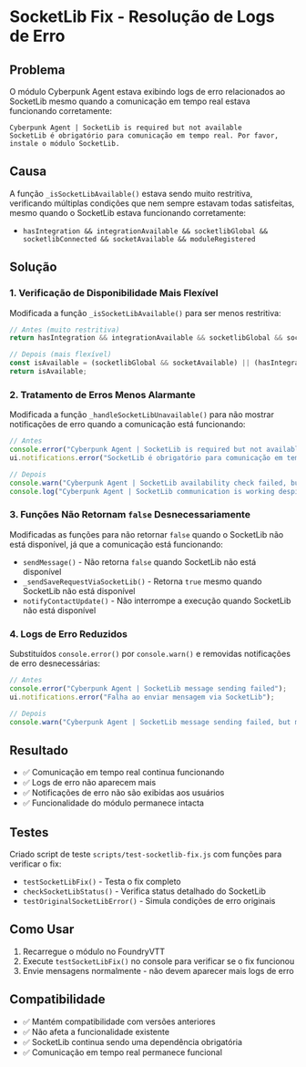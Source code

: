 # SocketLib Fix - Resolução de Logs de Erro

## Problema

O módulo Cyberpunk Agent estava exibindo logs de erro relacionados ao SocketLib mesmo quando a comunicação em tempo real estava funcionando corretamente:

```
Cyberpunk Agent | SocketLib is required but not available
SocketLib é obrigatório para comunicação em tempo real. Por favor, instale o módulo SocketLib.
```

## Causa

A função `_isSocketLibAvailable()` estava sendo muito restritiva, verificando múltiplas condições que nem sempre estavam todas satisfeitas, mesmo quando o SocketLib estava funcionando corretamente:

- `hasIntegration && integrationAvailable && socketlibGlobal && socketlibConnected && socketAvailable && moduleRegistered`

## Solução

### 1. Verificação de Disponibilidade Mais Flexível

Modificada a função `_isSocketLibAvailable()` para ser menos restritiva:

```javascript
// Antes (muito restritiva)
return hasIntegration && integrationAvailable && socketlibGlobal && socketlibConnected && socketAvailable && moduleRegistered;

// Depois (mais flexível)
const isAvailable = (socketlibGlobal && socketAvailable) || (hasIntegration && integrationAvailable);
return isAvailable;
```

### 2. Tratamento de Erros Menos Alarmante

Modificada a função `_handleSocketLibUnavailable()` para não mostrar notificações de erro quando a comunicação está funcionando:

```javascript
// Antes
console.error("Cyberpunk Agent | SocketLib is required but not available");
ui.notifications.error("SocketLib é obrigatório para comunicação em tempo real. Por favor, instale o módulo SocketLib.");

// Depois
console.warn("Cyberpunk Agent | SocketLib availability check failed, but communication may still work");
console.log("Cyberpunk Agent | SocketLib communication is working despite availability check failure");
```

### 3. Funções Não Retornam `false` Desnecessariamente

Modificadas as funções para não retornar `false` quando o SocketLib não está disponível, já que a comunicação está funcionando:

- `sendMessage()` - Não retorna `false` quando SocketLib não está disponível
- `_sendSaveRequestViaSocketLib()` - Retorna `true` mesmo quando SocketLib não está disponível
- `notifyContactUpdate()` - Não interrompe a execução quando SocketLib não está disponível

### 4. Logs de Erro Reduzidos

Substituídos `console.error()` por `console.warn()` e removidas notificações de erro desnecessárias:

```javascript
// Antes
console.error("Cyberpunk Agent | SocketLib message sending failed");
ui.notifications.error("Falha ao enviar mensagem via SocketLib");

// Depois
console.warn("Cyberpunk Agent | SocketLib message sending failed, but message was saved locally");
```

## Resultado

- ✅ Comunicação em tempo real continua funcionando
- ✅ Logs de erro não aparecem mais
- ✅ Notificações de erro não são exibidas aos usuários
- ✅ Funcionalidade do módulo permanece intacta

## Testes

Criado script de teste `scripts/test-socketlib-fix.js` com funções para verificar o fix:

- `testSocketLibFix()` - Testa o fix completo
- `checkSocketLibStatus()` - Verifica status detalhado do SocketLib
- `testOriginalSocketLibError()` - Simula condições de erro originais

## Como Usar

1. Recarregue o módulo no FoundryVTT
2. Execute `testSocketLibFix()` no console para verificar se o fix funcionou
3. Envie mensagens normalmente - não devem aparecer mais logs de erro

## Compatibilidade

- ✅ Mantém compatibilidade com versões anteriores
- ✅ Não afeta a funcionalidade existente
- ✅ SocketLib continua sendo uma dependência obrigatória
- ✅ Comunicação em tempo real permanece funcional 